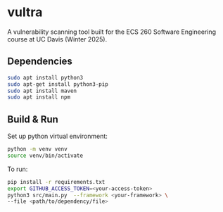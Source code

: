 # vultra
A vulnerability scanning tool built for the ECS 260 Software Engineering course at UC Davis (Winter 2025).

## Dependencies
```bash
sudo apt install python3
sudo apt-get install python3-pip
sudo apt install maven
sudo apt install npm
```

## Build & Run
Set up python virtual environment:
```bash
python -m venv venv
source venv/bin/activate
```
To run:
```bash
pip install -r requirements.txt
export GITHUB_ACCESS_TOKEN=<your-access-token>
python3 src/main.py  --framework <your-framework> \
--file <path/to/dependency/file>
```